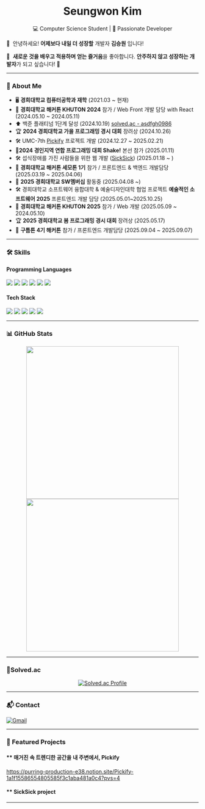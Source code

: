 <h1 align="center">Seungwon Kim</h1>
<p align="center">
  💻 Computer Science Student | 🚀 Passionate Developer

  🙌  안녕하세요! **어제보다 내일 더 성장할** 개발자 **김승원** 입니다!

👾  **새로운 것을 배우고 적용하며 얻는 즐거움**을 좋아합니다. **안주하지 않고 성장하는 개발자**가 되고 싶습니다! 🌱
</p>

---

### 📌 About Me  
- 🖥️ **경희대학교 컴퓨터공학과 재학**  (2021.03 ~ 현재)
- 🚩 **경희대학교 해커톤 KHUTON 2024** 참가 / Web Front 개발 담당 with React (2024.05.10 ~ 2024.05.11)
- ⬆️ 백준 플래티넘 1단계 달성 (2024.10.19) [solved.ac - asdfgh0986](https://solved.ac/profile/asdfgh0986)
- 🏆 **2024 경희대학교 가을 프로그래밍 경시 대회** 장려상 (2024.10.26)
- 🛠️ UMC-7th [Pickify](https://github.com/Team-Pickify/Pickfy-FE) 프로젝트 개발 (2024.12.27 ~ 2025.02.21)
- 🚩**2024 경인지역 연합 프로그래밍 대회 Shake!** 본선 참가 (2025.01.11)
- 🛠️ 섭식장애를 가진 사람들을 위한 웹 개발 ([SickSick](https://github.com/SickSickproject/SickSick-FE)) (2025.01.18 ~ )
- 🚩 **경희대학교 해커톤 세모톤 1기** 참가 / 프론트엔드 & 백엔드 개발담당 (2025.03.19 ~ 2025.04.06)
- 🏫 **2025 경희대학교 SW멤버십** 활동중 (2025.04.08 ~)
- 🛠️ 경희대학교 소프트웨어 융합대학 & 예술디자인대학 협업 프로젝트 **예술적인 소프트웨어 2025** 프론트엔드 개발 담당 (2025.05.01~2025.10.25)
- 🚩 **경희대학교 해커톤 KHUTON 2025** 참가 / Web 개발 (2025.05.09 ~ 2024.05.10)
- 🏆 **2025 경희대학교 봄 프로그래밍 경시 대회** 장려상 (2025.05.17)
- 🚩 **구틈톤 4기 해커톤** 참가 / 프론트엔드 개발담당 (2025.09.04 ~ 2025.09.07)
---

### 🛠️ Skills  
#### **Programming Languages**  
<p align="left">
  <img src="https://img.shields.io/badge/C-00599C?style=for-the-badge&logo=c&logoColor=white">
  <img src="https://img.shields.io/badge/C%2B%2B-00599C?style=for-the-badge&logo=c%2B%2B&logoColor=white">
  <img src="https://img.shields.io/badge/Dart-0175C2?style=for-the-badge&logo=dart&logoColor=white">
  <img src="https://img.shields.io/badge/HTML-E34F26?style=for-the-badge&logo=html5&logoColor=white">
  <img src="https://img.shields.io/badge/CSS-1572B6?style=for-the-badge&logo=css3&logoColor=white">
  <img src="https://img.shields.io/badge/JavaScript-F7DF1E?style=for-the-badge&logo=javascript&logoColor=black">
</p>


#### **Tech Stack**  
<p align="left">
  <img src="https://img.shields.io/badge/React-61DAFB?style=for-the-badge&logo=react&logoColor=black">
  <img src="https://img.shields.io/badge/Flutter-02569B?style=for-the-badge&logo=flutter&logoColor=white">
  <img src="https://img.shields.io/badge/Kakao%20Maps-FFCD00?style=for-the-badge&logo=kakao&logoColor=black">
  <img src="https://img.shields.io/badge/Node.js-339933?style=for-the-badge&logo=nodedotjs&logoColor=white">
  <img src="https://img.shields.io/badge/MongoDB-47A248?style=for-the-badge&logo=mongodb&logoColor=white">
</p>



---

### 📊 GitHub Stats  
<p align="center">
  <img src="https://github-readme-stats.vercel.app/api?username=5eungwon&show_icons=true&theme=radical" width="400">
  <img src="https://github-readme-streak-stats.herokuapp.com/?user=5eungwon&theme=radical" width="400">
</p>

---

### 🏅Solved.ac
<p align="center">
  <!-- 백준 solved.ac 티어 뱃지 -->
  <a href="https://solved.ac/asdfgh0986">
    <img src="http://mazassumnida.wtf/api/v2/generate_badge?boj=asdfgh0986" alt="Solved.ac Profile">
  </a>
</p>

---

### 📬 Contact  
[![Gmail](https://img.shields.io/badge/Gmail-EA4335?style=for-the-badge&logo=gmail&logoColor=white)](mailto:kimseung0630@khu.ac.kr)  

---

### 🚀 Featured Projects  
#### ** 매거진 속 트렌디한 공간을 내 주변에서, Pickify
https://purring-production-e38.notion.site/Pickify-1a1f15586554805585f3c1aba481a0c4?pvs=4

#### ** SickSick project

---


